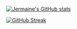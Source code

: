 [![Jermaine's GitHub stats](https://github-readme-stats.vercel.app/api?username=bigjermaine&show_icons=true&theme=tokyonight)](https://github.com/anuraghazra/github-readme-stats)

[![GitHub Streak](https://streak-stats.demolab.com/?user=bigjermaine&theme=dark)](https://git.io/streak-stats)

